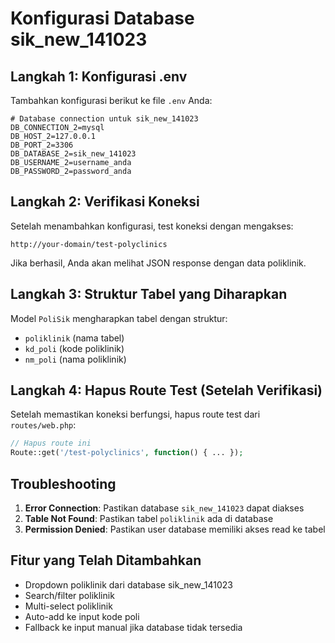 # Konfigurasi Database sik_new_141023

## Langkah 1: Konfigurasi .env
Tambahkan konfigurasi berikut ke file `.env` Anda:

```env
# Database connection untuk sik_new_141023
DB_CONNECTION_2=mysql
DB_HOST_2=127.0.0.1
DB_PORT_2=3306
DB_DATABASE_2=sik_new_141023
DB_USERNAME_2=username_anda
DB_PASSWORD_2=password_anda
```

## Langkah 2: Verifikasi Koneksi
Setelah menambahkan konfigurasi, test koneksi dengan mengakses:
```
http://your-domain/test-polyclinics
```

Jika berhasil, Anda akan melihat JSON response dengan data poliklinik.

## Langkah 3: Struktur Tabel yang Diharapkan
Model `PoliSik` mengharapkan tabel dengan struktur:
- `poliklinik` (nama tabel)
- `kd_poli` (kode poliklinik)
- `nm_poli` (nama poliklinik)

## Langkah 4: Hapus Route Test (Setelah Verifikasi)
Setelah memastikan koneksi berfungsi, hapus route test dari `routes/web.php`:
```php
// Hapus route ini
Route::get('/test-polyclinics', function() { ... });
```

## Troubleshooting
1. **Error Connection**: Pastikan database `sik_new_141023` dapat diakses
2. **Table Not Found**: Pastikan tabel `poliklinik` ada di database
3. **Permission Denied**: Pastikan user database memiliki akses read ke tabel

## Fitur yang Telah Ditambahkan
- Dropdown poliklinik dari database sik_new_141023
- Search/filter poliklinik
- Multi-select poliklinik
- Auto-add ke input kode poli
- Fallback ke input manual jika database tidak tersedia

